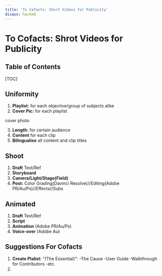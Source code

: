```yaml
---
title: 'To Cofacts: Short Videos for Publicity'
disqus: hackmd
---
```


To Cofacts: Shrot Videos for Publicity
===

## Table of Contents

[TOC]

## Uniformity

1. **Playlist:** for each objective/group of subjects alike
2. **Cover Pic:** for each playlist

cover photo 


3. **Length:** for certain audience
4. **Content** for each clip
5. **Bilingualise** all content and clip titles

## Shoot 
1. **Draft** Text/Ref 
2. **Storyboard** 
3. **Camera/Light/Stage(Field)**
4. **Post:** Color Grading(Davinci Resolve)//Editing(Adobe PR/Au/Ps)//Effects//Subs

## Animated
1. **Draft** Text/Ref
2. **Script**
3. **Animation** (Adobe PR/Au/Ps)
4. **Voice-over** (Adobe Au)

## Suggestions For Cofacts

1. **Create Plalist:** "(The Essential)": 
   -The Cause
   -User Guide
   -Walkthrough for Contributors
   -etc.
3. 



